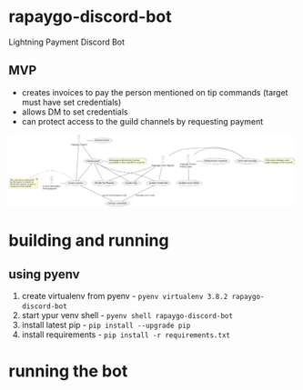 # rapaygo-discord-bot
Lightning Payment Discord Bot

## MVP

* creates invoices to pay the person mentioned on tip commands (target must have set credentials)
* allows DM to set credentials
* can protect access to the guild channels by requesting payment

![use case](out/docs/use-base/use-base.png)

# building and running

## using pyenv
1. create virtualenv from pyenv - `pyenv virtualenv 3.8.2 rapaygo-discord-bot`
2. start ypur venv shell - `pyenv shell rapaygo-discord-bot`
3. install latest pip - `pip install --upgrade pip`
4. install requirements - `pip install -r requirements.txt`

# running the bot


